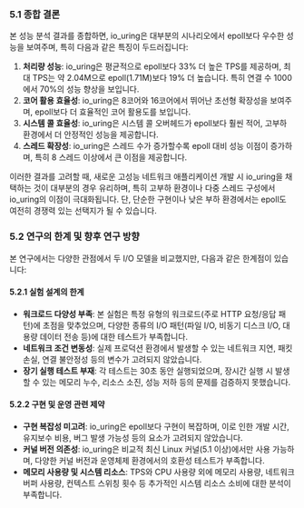 
### 5.1 종합 결론

본 성능 분석 결과를 종합하면, io_uring은 대부분의 시나리오에서 epoll보다 우수한 성능을 보여주며, 특히 다음과 같은 특징이 두드러집니다:

1. **처리량 성능**: io_uring은 평균적으로 epoll보다 33% 더 높은 TPS를 제공하며, 최대 TPS는 약 2.04M으로 epoll(1.71M)보다 19% 더 높습니다. 특히 연결 수 1000에서 70%의 성능 향상을 보입니다.
2. **코어 활용 효율성**: io_uring은 8코어와 16코어에서 뛰어난 초선형 확장성을 보여주며, epoll보다 더 효율적인 코어 활용도를 보입니다.
3. **시스템 콜 효율성**: io_uring은 시스템 콜 오버헤드가 epoll보다 훨씬 적어, 고부하 환경에서 더 안정적인 성능을 제공합니다.
4. **스레드 확장성**: io_uring은 스레드 수가 증가할수록 epoll 대비 성능 이점이 증가하며, 특히 8 스레드 이상에서 큰 이점을 제공합니다.

이러한 결과를 고려할 때, 새로운 고성능 네트워크 애플리케이션 개발 시 io_uring을 채택하는 것이 대부분의 경우 유리하며, 특히 고부하 환경이나 다중 스레드 구성에서 io_uring의 이점이 극대화됩니다. 단, 단순한 구현이나 낮은 부하 환경에서는 epoll도 여전히 경쟁력 있는 선택지가 될 수 있습니다.

### 5.2 연구의 한계 및 향후 연구 방향

본 연구에서는 다양한 관점에서 두 I/O 모델을 비교했지만, 다음과 같은 한계점이 있습니다:

#### 5.2.1 실험 설계의 한계

- **워크로드 다양성 부족**: 본 실험은 특정 유형의 워크로드(주로 HTTP 요청/응답 패턴)에 초점을 맞추었으며, 다양한 종류의 I/O 패턴(파일 I/O, 비동기 디스크 I/O, 대용량 데이터 전송 등)에 대한 테스트가 부족합니다.
- **네트워크 조건 변동성**: 실제 프로덕션 환경에서 발생할 수 있는 네트워크 지연, 패킷 손실, 연결 불안정성 등의 변수가 고려되지 않았습니다.
- **장기 실행 테스트 부재**: 각 테스트는 30초 동안 실행되었으며, 장시간 실행 시 발생할 수 있는 메모리 누수, 리소스 소진, 성능 저하 등의 문제를 검증하지 못했습니다.

#### 5.2.2 구현 및 운영 관련 제약

- **구현 복잡성 미고려**: io_uring은 epoll보다 구현이 복잡하며, 이로 인한 개발 시간, 유지보수 비용, 버그 발생 가능성 등의 요소가 고려되지 않았습니다.
- **커널 버전 의존성**: io_uring은 비교적 최신 Linux 커널(5.1 이상)에서만 사용 가능하며, 다양한 커널 버전과 운영체제 환경에서의 호환성 테스트가 부족합니다.
- **메모리 사용량 및 시스템 리소스**: TPS와 CPU 사용량 외에 메모리 사용량, 네트워크 버퍼 사용량, 컨텍스트 스위칭 횟수 등 추가적인 시스템 리소스 소비에 대한 분석이 부족합니다.

